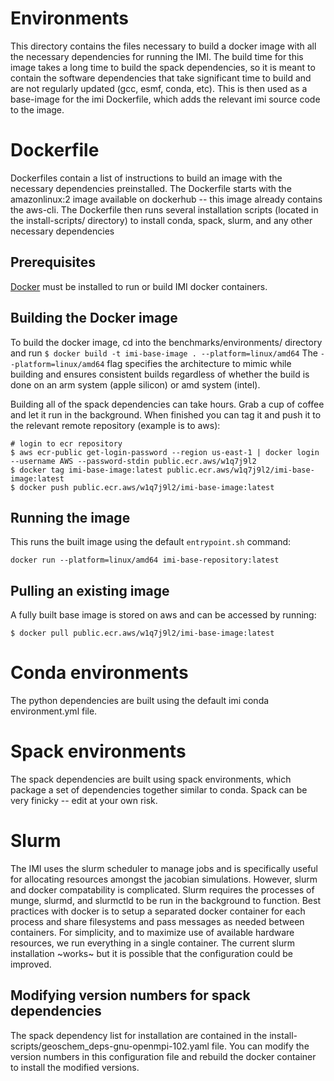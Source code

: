 # Environments 
This directory contains the files necessary to build a docker image with all the necessary dependencies for running the IMI. The build time for this image takes a long time to build the spack dependencies, so it is meant to contain the software dependencies that take significant time to build and are not regularly updated (gcc, esmf, conda, etc). This is then used as a base-image for the imi Dockerfile, which adds the relevant imi source code to the image.

# Dockerfile
Dockerfiles contain a list of instructions to build an image with the necessary dependencies preinstalled. The Dockerfile starts with the amazonlinux:2 image available on dockerhub -- this image already contains the aws-cli. The Dockerfile then runs several installation scripts (located in the install-scripts/ directory) to install conda, spack, slurm, and any other necessary dependencies

## Prerequisites
[Docker](https://www.docker.com/) must be installed to run or build IMI docker containers.

## Building the Docker image 
To build the docker image, cd into the benchmarks/environments/ directory and run
`$ docker build -t imi-base-image . --platform=linux/amd64`
The `--platform=linux/amd64` flag specifies the architecture to mimic while building and ensures consistent builds regardless of whether the build is done on an arm system (apple silicon) or amd system (intel).

Building all of the spack dependencies can take hours. Grab a cup of coffee and let it run in the background.
When finished you can tag it and push it to the relevant remote repository (example is to aws):
```
# login to ecr repository
$ aws ecr-public get-login-password --region us-east-1 | docker login --username AWS --password-stdin public.ecr.aws/w1q7j9l2
$ docker tag imi-base-image:latest public.ecr.aws/w1q7j9l2/imi-base-image:latest
$ docker push public.ecr.aws/w1q7j9l2/imi-base-image:latest
```
## Running the image
This runs the built image using the default `entrypoint.sh` command:

`docker run --platform=linux/amd64 imi-base-repository:latest`

## Pulling an existing image
A fully built base image is stored on aws and can be accessed by running:
```
$ docker pull public.ecr.aws/w1q7j9l2/imi-base-image:latest
```
# Conda environments
The python dependencies are built using the default imi conda environment.yml file.

# Spack environments
The spack dependencies are built using spack environments, which package a set of dependencies together similar to conda. Spack can be very finicky -- edit at your own risk.

# Slurm
The IMI uses the slurm scheduler to manage jobs and is specifically useful for allocating resources amongst the jacobian simulations. However, slurm and docker compatability is complicated. Slurm requires the processes of munge, slurmd, and slurmctld to be run in the background to function. Best practices with docker is to setup a separated docker container for each process and share filesystems and pass messages as needed between containers. For simplicity, and to maximize use of available hardware resources, we run everything in a single container. The current slurm installation ~works~ but it is possible that the configuration could be improved.
## Modifying version numbers for spack dependencies
The spack dependency list for installation are contained in the install-scripts/geoschem_deps-gnu-openmpi-102.yaml file. You can modify the version numbers in this configuration file and rebuild the docker container to install the modified versions.



